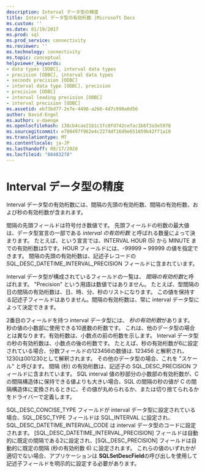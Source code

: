 ```yaml
---
description: Interval データ型の精度
title: Interval データ型の有効桁数 |Microsoft Docs
ms.custom: ''
ms.date: 01/19/2017
ms.prod: sql
ms.prod_service: connectivity
ms.reviewer: ''
ms.technology: connectivity
ms.topic: conceptual
helpviewer_keywords:
- data types [ODBC], interval data types
- precision [ODBC], interval data types
- seconds precision [ODBC]
- interval data type [ODBC], precision
- precision [ODBC]
- interval leading precision [ODBC]
- interval precision [ODBC]
ms.assetid: eb73bd77-2e7e-4498-a266-4d7c990a0d56
author: David-Engel
ms.author: v-daenge
ms.openlocfilehash: 138cb4cae21b1c1fc0fd742cefac1b6f3a3e5978
ms.sourcegitcommit: e700497f962e4c2274df16d9e651059b42ff1a10
ms.translationtype: MT
ms.contentlocale: ja-JP
ms.lasthandoff: 08/17/2020
ms.locfileid: "88483278"
---
```

# <a name="interval-data-type-precision"></a>Interval データ型の精度
Interval データ型の有効桁数には、間隔の先頭の有効桁数、間隔の有効桁数、および秒の有効桁数が含まれます。  
  
 間隔の先頭フィールドは符号付き数値です。 先頭フィールドの桁数の最大値は、データ型宣言の一部である *interval の有効桁数* と呼ばれる数量によって決まります。 たとえば、という宣言では、INTERVAL HOUR (5) から MINUTE までの有効桁数は5です。HOUR フィールドには、-99999 ~ 99999 の値を指定できます。 間隔の先頭の有効桁数は、記述子レコードの SQL_DESC_DATETIME_INTERVAL_PRECISION フィールドに含まれています。  
  
 Interval データ型が構成されているフィールドの一覧は、 *間隔の有効桁数*と呼ばれます。 "Precision" という用語は数値ではありません。 たとえば、型間隔の日の間隔の有効桁数は、日、時、分、秒のリストになります。 この値を保持する記述子フィールドはありません。間隔の有効桁数は、常に interval データ型によって決定できます。  
  
 2番目のフィールドを持つ interval データ型には、 *秒の有効桁数*があります。 秒の値の小数部に使用できる10進数の桁数です。 これは、他のデータ型の場合とは異なります。有効桁数は、小数点の前の桁数を示します。 Interval データ型の秒の有効桁数は、小数点の後の桁数です。 たとえば、秒の有効桁数が6に設定されている場合、分数フィールドの123456の数値は. 123456 と解釈され、1230は001230として解釈されます。 その他のデータ型の場合、これを "スケール" と呼びます。 間隔 (秒) の有効桁数は、記述子の SQL_DESC_PRECISION フィールドに含まれています。 SQL interval 値の秒部分の小数部の有効桁数が、C の間隔構造体に保持できる値よりも大きい場合、SQL の間隔の秒の値が C の間隔構造体に変換されるときに、その値が丸められるか、または切り捨てられるかをドライバーで定義します。  
  
 SQL_DESC_CONCISE_TYPE フィールドが interval データ型に設定されている場合、SQL_DESC_TYPE フィールドは SQL_INTERVAL に設定され、SQL_DESC_DATETIME_INTERVAL_CODE は interval データ型のコードに設定されます。 [SQL_DESC_DATETIME_INTERVAL_PRECISION] フィールドは自動的に既定の間隔である2に設定され、[SQL_DESC_PRECISION] フィールドは自動的に既定の間隔 (秒の有効桁数 6) に設定されます。 これらの値のいずれかが適切でない場合、アプリケーションは **SQLSetDescField**の呼び出しを使用して記述子フィールドを明示的に設定する必要があります。
